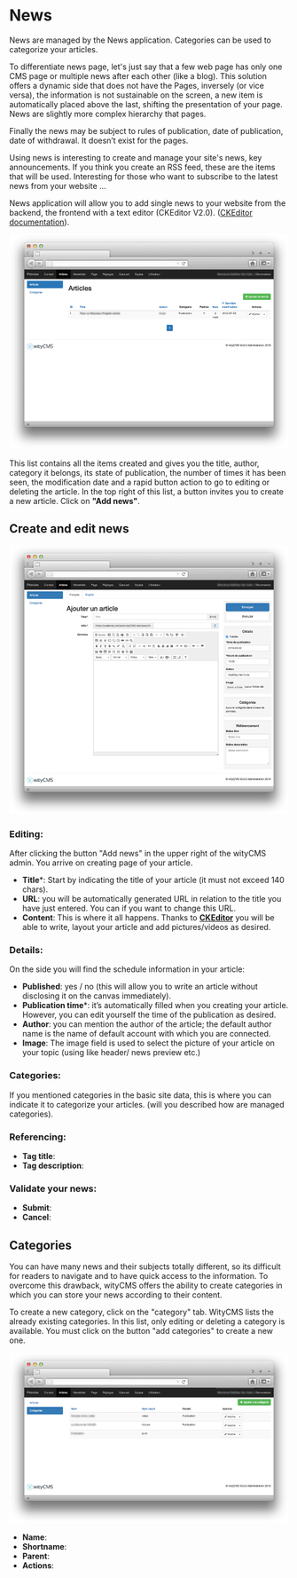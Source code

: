 # News

News are managed by the News application. Categories can be used to categorize your articles.

To differentiate news page, let's just say that a few web page has only one CMS page or multiple news after each other (like a blog). This solution offers a dynamic side that does not have the Pages, inversely (or vice versa), the information is not sustainable on the screen, a new item is automatically placed above the last, shifting the presentation of your page. News are slightly more complex hierarchy that pages.

Finally the news may be subject to rules of publication, date of publication, date of withdrawal. It doesn’t exist for the pages.

Using news is interesting to create and manage your site's news, key announcements. If you think you create an RSS feed, these are the items that will be used. Interesting for those who want to subscribe to the latest news from your website ...

News application will allow you to add single news to your website from the backend, the frontend with a text editor (CKEditor V2.0). ([CKEditor documentation](http://docs.ckeditor.com/)).

![](01-img-articles.png)

This list contains all the items created and gives you the title, author, category it belongs, its state of publication, the number of times it has been seen, the modification date and a rapid button action to go to editing or deleting the article. In the top right of this list, a button invites you to create a new article. Click on **"Add news"**.

## Create and edit news

![](02-img-articles-create.png)

### Editing:

After clicking the button "Add news" in the upper right of the wityCMS admin. You arrive on creating page of your article.

* **Title***: Start by indicating the title of your article (it must not exceed 140 chars).
* **URL**: you will be automatically generated URL in relation to the title you have just entered. You can if you want to change this URL.
* **Content**: This is where it all happens. Thanks to **[CKEditor](http://docs.ckeditor.com/)** you will be able to write, layout your article and add pictures/videos as desired.

### Details:

On the side you will find the schedule information in your article:

* **Published**: yes / no (this will allow you to write an article without disclosing it on the canvas immediately).
* **Publication time***: it’s automatically filled when you creating your article. However, you can edit yourself the time of the publication as desired.
* **Author**: you can mention the author of the article; the default author name is the name of default account with which you are connected.
* **Image**: The image field is used to select the picture of your article on your topic (using like header/ news preview etc.)

### Categories:

If you mentioned categories in the basic site data, this is where you can indicate it to categorize your articles. (will you described how are managed categories).

### Referencing:

* **Tag title**:
* **Tag description**:

### Validate your news:

* **Submit**:
* **Cancel**:

## Categories

You can have many news and their subjects totally different, so its difficult for readers to navigate and to have quick access to the information.
To overcome this drawback, wityCMS offers the ability to create categories in which you can store your news according to their content.

To create a new category, click on the "category" tab. WityCMS lists the already existing categories. In this list, only editing or deleting a category is available. You must click on the button "add categories" to create a new one.

![](03-img-articles-category.png)

* **Name**:
* **Shortname**:
* **Parent**:
* **Actions**:

